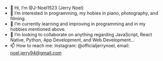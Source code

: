 
- 👋 Hi, I’m @J-Noel1523 (Jerry Noel)
- 👀 I’m interested in programming, my hobies in piano, photography, and filming.
- 🌱 I’m currently learning and improving in programming and in my hobbies mentioned above.
- 💞️ I’m looking to collaborate on anything regarding JavaScript, React Native, Python, App Development, and Web Development...
- 📫 How to reach me: Instagram: @officialjerrynoel, email: noel.jerry94@gmail.com
<!---
J-Noel1523/J-Noel1523 is a ✨ special ✨ repository because its `README.md` (this file) appears on your GitHub profile.
You can click the Preview link to take a look at your changes.
--->
